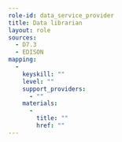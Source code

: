 ```yaml
---
role-id: data_service_provider
title: Data librarian
layout: role
sources: 
  - D7.3
  - EDISON
mapping: 
  - 
    keyskill: ""
    level: ""
    support_providers: 
      - ""
    materials: 
      - 
        title: ""
        href: ""
---
```


